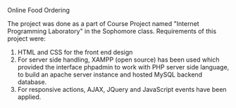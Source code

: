 Online Food Ordering

The project was done as a part of Course Project named "Internet Programming Laboratory" in the Sophomore class. Requirements of this project were:
1. HTML and CSS for the front end design
2. For server side handling, XAMPP (open source) has been used which provided the interface phpadmin to work with PHP server side language, to build an apache server instance and hosted MySQL backend database.
3. For responsive actions, AJAX, JQuery and JavaScript events have been applied.

